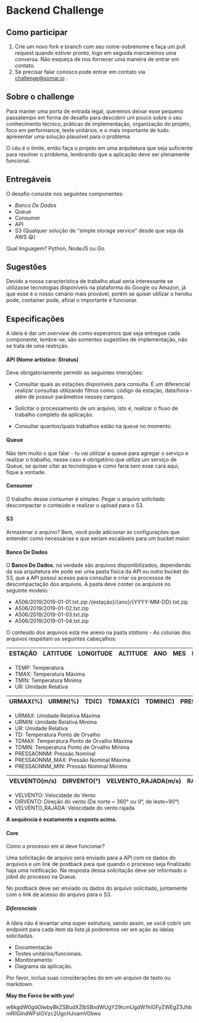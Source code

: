 # Backend Challenge

## Como participar
1. Crie um novo fork e branch com seu nome-sobrenome e faça um pull request quando estiver pronto, logo em seguida
marcaremos uma conversa. Não esqueça de nos fornecer uma maneira de entrar em contato.
2. Se precisar falar conosco pode entrar em contato via challenge@somar.io .

## Sobre o challenge
Para manter uma porta de entrada legal, queremos deixar esse pequeno passatempo em forma de desafio para descobrir um
pouco sobre o seu conhecimento técnico, práticas de implementação, organização do projeto, foco em performance, teste
unitários, e o mais importante de tudo: apresentar uma solução plausível para o problema.

O céu é o limite, então faça o projeto em uma arquitetura que seja suficiente para resolver o problema, lembrando que a
aplicação deve ser plenamente funcional.

## Entregáveis
O desafio consiste nos seguintes componentes:
* _Banco De Dados_
* Queue
* Consumer
* API
* S3 (Qualquer solução de "simple storage service" desde que seja da AWS :smiley:)

Qual linguagem? Python, NodeJS ou Go.

## Sugestões
Devido a nossa característica de trabalho atual seria interessante se utilizasse tecnologias disponíveis na plataforma
do Google ou Amazon, já que esse é o nosso cenário mais provável, porém se quiser utilizar o heroku pode, container
pode, afinal o importante é funcionar.


## Especificações
A ideia é dar um _overview_ de como esperamos que seja entregue cada componente, lembre-se, são somentes sugestões de
implementação, não se trata de uma restrição.


#### API (Nome artístico: Stratus)
Deve obrigatoriamente permitir as seguintes interações:
* Consultar quais as estações disponíveis para consulta. É um diferencial realizar consultas utilizando
filtros como: código da estação, data/hora - além de possuir parâmetros nesses campos.

* Solicitar o processamento de um arquivo, isto é, realizar o fluxo de trabalho completo da aplicação.

* Consultar quantos/quais trabalhos estão na queue no momento.

#### Queue
Não tem muito o que falar - tu vai utilizar a queue para agregar o serviço e realizar o trabalho, nesse caso é
obrigatório que utilize um serviço de Queue, se quiser citar as tecnologias e como faria sem esse cara aqui, fique a
vontade.

#### Consumer
O trabalho desse consumer é simples: Pegar o arquivo solicitado descompactar o conteúdo e realizar o upload para o S3.

#### S3
Armazenar o arquivo? Bem, você pode adicionar as configurações que entender como necessárias e que seriam escaláveis para
 um bucket maior.

#### Banco De Dados
O **Banco De Dados**, na verdade são arquivos disponibilizados, dependendo da sua arquitetura ele pode ser uma pasta
física da API ou outro bucket do S3, que a API possui acesso para consultar e criar os processos de descompactação dos
arquivos.
   A pasta deve conter os arquivos no seguinte modelo:
 
   * A506/2019/2019-01-01.txt.zip /{estação}/{ano}/{YYYY-MM-DD}.txt.zip
   * A506/2019/2019-01-02.txt.zip
   * A506/2019/2019-01-03.txt.zip
   * A506/2019/2019-01-04.txt.zip

O conteúdo dos arquivos está me anexo na pasta _stations_ - As colunas dos arquivos respeitam os seguintes cabeçalhos:

|  ESTAÇÃO | LATITUDE  | LONGITUDE  | ALTITUDE  | ANO  | MES  | DIA  | HORA  | TEMP(C)  | TMAX(C)  | TMIN(C)  | UR(%) |
|---|---|---|---|---|---|---|---|---|---|---|---|

- TEMP: Temperatura
- TMAX: Temperatura Máxima
- TMIN: Temperatura Minima
- UR: Umidade Relativa

| URMAX(%)  | URMIN(%)  | TD(C)  | TDMAX(C)  | TDMIN(C)  | PRESSAONNM(hPa)  | PRESSAONNM_MAX(hPa)  | PRESSAONNM_MIN(hPa)  
|---|---|---|---|---|---|---|---|

- URMAX: Umidade Relativa Máxima
- URMIN: Umidade Relativa Minima
- UR: Umidade Relativa
- TD: Temperatura Ponto de Orvalho
- TDMAX: Temperatura Ponto de Orvalho Máxima
- TDMIN: Temperatura Ponto de Orvalho Mínima
- PRESSAONNM: Pressão Nominal
- PRESSAONNM_MAX: Pressão Nominal Máxima
- PRESSAONNM_MIN: Pressão Nominal Minima

| VELVENTO(m/s)  | DIRVENTO(°) | VELVENTO_RAJADA(m/s) | RADIACAO(Kjm²) | PRECIPATACAO(mm)
|---|---|---|---|---|

- VELVENTO: Velocidade do Vento
- DIRVENTO: Direção do vento (De norte = 360° ou 0°, de leste=90°)
- VELVENTO_RAJADA: Velocidade do vento rajada

**A sequência é exatamente a exposta acima.**

#### Core
Como o processo em si deve funcionar?

Uma solicitação de arquivo será enviado para a API com os dados do arquivos e um link de postback para que quando o
processo seja finalizado haja uma notificação. Na resposta dessa solicitação deve ser informado o jobid do processo na
Queue.

No postback deve ser enviado os dados do arquivo solicitado, juntamente com o link de acesso do arquivo para o S3.


##### Diferenciais
A ideia não é levantar uma super estrutura, sendo assim, se você cobrir um endpoint para cada item da lista já poderemos
 ver em ação as ideias solicitadas.
* Documentação
* Testes unitários/funcionais.
* Monitoramento
* Diagrama da aplicação.


Por favor, inclua suas considerações do em um arquivo de texto ou markdown.

**May the Force be with you!**

w6kgdW0gdGlwbyBkZSBudXZlbSBxdWUgY29icmUgdW1hIGFyZWEgZ3JhbmRlIGlndWFsIGVzc2UgcHJvamV0bwo